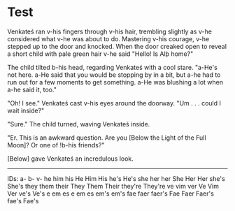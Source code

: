 Test
====

Venkateś ran v-his fingers through v-his hair, trembling slightly as v-he considered what v-he was about to do. Mastering v-his courage, v-he stepped up to the door and knocked. When the door creaked open to reveal a short child with pale green hair v-he said "Hello! Is Alþ home?"

The child tilted b-his head, regarding Venkateś with a cool stare. "a-He's not here. a-He said that you would be stopping by in a bit, but a-he had to run out for a few moments to get something. a-He was blushing a lot when a-he said it, too."

"Oh! I see." Venkateś cast v-his eyes around the doorway. "Um . . . could I wait inside?"

"Sure." The child turned, waving Venkateś inside.

"Er. This is an awkward question. Are you [Below the Light of the Full Moon]? Or one of !b-his friends?"

[Below] gave Venkateś an incredulous look.



-----

IDs: a- b- v-
he him his He Him His he's He's
she her her She Her Her she's She's
they them their They Them Their they're They're
ve vim ver Ve Vim Ver ve's Ve's
e em es e em es em's em's
fae faer faer's Fae Faer Faer's fae's Fae's


